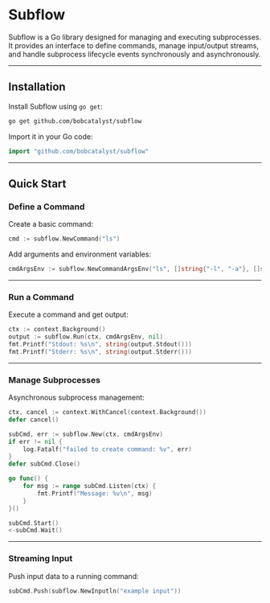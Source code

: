 # Subflow

Subflow is a Go library designed for managing and executing subprocesses. It provides an interface to define commands, manage input/output streams, and handle subprocess lifecycle events synchronously and asynchronously.

---

## Installation

Install Subflow using `go get`:

```sh
go get github.com/bobcatalyst/subflow
```

Import it in your Go code:

```go
import "github.com/bobcatalyst/subflow"
```

---

## Quick Start

### Define a Command

Create a basic command:

```go
cmd := subflow.NewCommand("ls")
```

Add arguments and environment variables:

```go
cmdArgsEnv := subflow.NewCommandArgsEnv("ls", []string{"-l", "-a"}, []string{"PATH=/usr/bin"})
```

---

### Run a Command

Execute a command and get output:

```go
ctx := context.Background()
output := subflow.Run(ctx, cmdArgsEnv, nil)
fmt.Printf("Stdout: %s\n", string(output.Stdout()))
fmt.Printf("Stderr: %s\n", string(output.Stderr()))
```

---

### Manage Subprocesses

Asynchronous subprocess management:

```go
ctx, cancel := context.WithCancel(context.Background())
defer cancel()

subCmd, err := subflow.New(ctx, cmdArgsEnv)
if err != nil {
    log.Fatalf("failed to create command: %v", err)
}
defer subCmd.Close()

go func() {
    for msg := range subCmd.Listen(ctx) {
        fmt.Printf("Message: %v\n", msg)
    }
}()

subCmd.Start()
<-subCmd.Wait()
```

---

### Streaming Input

Push input data to a running command:

```go
subCmd.Push(subflow.NewInputln("example input"))
```
